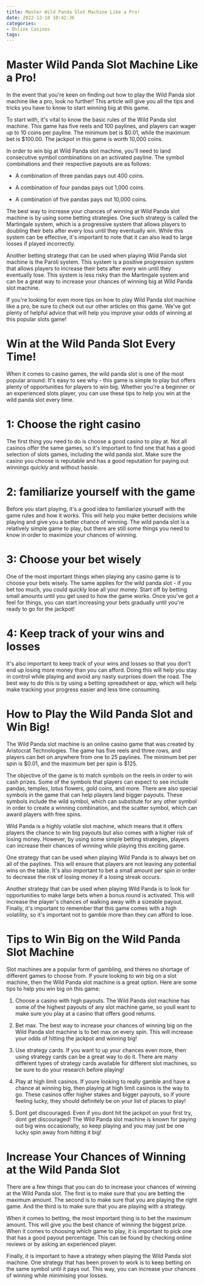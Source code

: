 ```yaml
---
title: Master Wild Panda Slot Machine Like a Pro!
date: 2022-12-18 10:42:36
categories:
- Online Casinos
tags:
---
```



#  Master Wild Panda Slot Machine Like a Pro!

In the event that you're keen on finding out how to play the Wild Panda slot machine like a pro, look no further! This article will give you all the tips and tricks you have to know to start winning big at this game.

To start with, it's vital to know the basic rules of the Wild Panda slot machine. This game has five reels and 100 paylines, and players can wager up to 10 coins per payline. The minimum bet is $0.01, while the maximum bet is $100.00. The jackpot in this game is worth 10,000 coins.

In order to win big at Wild Panda slot machine, you'll need to land consecutive symbol combinations on an activated payline. The symbol combinations and their respective payouts are as follows:

* A combination of three pandas pays out 400 coins.

* A combination of four pandas pays out 1,000 coins.

* A combination of five pandas pays out 10,000 coins.

The best way to increase your chances of winning at Wild Panda slot machine is by using some betting strategies. One such strategy is called the Martingale system, which is a progressive system that allows players to doubling their bets after every loss until they eventually win. While this system can be effective, it's important to note that it can also lead to large losses if played incorrectly.

Another betting strategy that can be used when playing Wild Panda slot machine is the Paroli system. This system is a positive progression system that allows players to increase their bets after every win until they eventually lose. This system is less risky than the Martingale system and can be a great way to increase your chances of winning big at Wild Panda slot machine.

If you're looking for even more tips on how to play Wild Panda slot machine like a pro, be sure to check out our other articles on this game. We've got plenty of helpful advice that will help you improve your odds of winning at this popular slots game!

#  Win at the Wild Panda Slot Every Time!

When it comes to casino games, the wild panda slot is one of the most popular around. It's easy to see why - this game is simple to play but offers plenty of opportunities for players to win big. Whether you're a beginner or an experienced slots player, you can use these tips to help you win at the wild panda slot every time.

# 1: Choose the right casino

The first thing you need to do is choose a good casino to play at. Not all casinos offer the same games, so it's important to find one that has a good selection of slots games, including the wild panda slot. Make sure the casino you choose is reputable and has a good reputation for paying out winnings quickly and without hassle.

# 2: familiarize yourself with the game

Before you start playing, it's a good idea to familiarize yourself with the game rules and how it works. This will help you make better decisions while playing and give you a better chance of winning. The wild panda slot is a relatively simple game to play, but there are still some things you need to know in order to maximize your chances of winning.

# 3: Choose your bet wisely

One of the most important things when playing any casino game is to choose your bets wisely. The same applies for the wild panda slot - if you bet too much, you could quickly lose all your money. Start off by betting small amounts until you get used to how the game works. Once you've got a feel for things, you can start increasing your bets gradually until you're ready to go for the jackpot!

# 4: Keep track of your wins and losses

It's also important to keep track of your wins and losses so that you don't end up losing more money than you can afford. Doing this will help you stay in control while playing and avoid any nasty surprises down the road. The best way to do this is by using a betting spreadsheet or app, which will help make tracking your progress easier and less time consuming.

#  How to Play the Wild Panda Slot and Win Big!

The Wild Panda slot machine is an online casino game that was created by Aristocrat Technologies. The game has five reels and three rows, and players can bet on anywhere from one to 25 paylines. The minimum bet per spin is $0.01, and the maximum bet per spin is $125.

The objective of the game is to match symbols on the reels in order to win cash prizes. Some of the symbols that players can expect to see include pandas, temples, lotus flowers, gold coins, and more. There are also special symbols in the game that can help players land bigger payouts. These symbols include the wild symbol, which can substitute for any other symbol in order to create a winning combination, and the scatter symbol, which can award players with free spins.

Wild Panda is a highly volatile slot machine, which means that it offers players the chance to win big payouts but also comes with a higher risk of losing money. However, by using some simple betting strategies, players can increase their chances of winning while playing this exciting game.

One strategy that can be used when playing Wild Panda is to always bet on all of the paylines. This will ensure that players are not leaving any potential wins on the table. It's also important to bet a small amount per spin in order to decrease the risk of losing money if a losing streak occurs.

Another strategy that can be used when playing Wild Panda is to look for opportunities to make large bets when a bonus round is activated. This will increase the player's chances of walking away with a sizeable payout. Finally, it's important to remember that this game comes with a high volatility, so it's important not to gamble more than they can afford to lose.

#  Tips to Win Big on the Wild Panda Slot Machine 

Slot machines are a popular form of gambling, and theres no shortage of different games to choose from. If youre looking to win big on a slot machine, then the Wild Panda slot machine is a great option. Here are some tips to help you win big on this game:

1. Choose a casino with high payouts. The Wild Panda slot machine has some of the highest payouts of any slot machine game, so youll want to make sure you play at a casino that offers good returns.

2. Bet max. The best way to increase your chances of winning big on the Wild Panda slot machine is to bet max on every spin. This will increase your odds of hitting the jackpot and winning big!

3. Use strategy cards. If you want to up your chances even more, then using strategy cards can be a great way to do it. There are many different types of strategy cards available for different slot machines, so be sure to do your research before playing!

4. Play at high limit casinos. If youre looking to really gamble and have a chance at winning big, then playing at high limit casinos is the way to go. These casinos offer higher stakes and bigger payouts, so if youre feeling lucky, they should definitely be on your list of places to play!

5. Dont get discouraged. Even if you dont hit the jackpot on your first try, dont get discouraged! The Wild Panda slot machine is known for paying out big wins occasionally, so keep playing and you may just be one lucky spin away from hitting it big!

#  Increase Your Chances of Winning at the Wild Panda Slot

There are a few things that you can do to increase your chances of winning at the Wild Panda slot. The first is to make sure that you are betting the maximum amount. The second is to make sure that you are playing the right game. And the third is to make sure that you are playing with a strategy.

When it comes to betting, the most important thing is to bet the maximum amount. This will give you the best chance of winning the biggest prize. When it comes to choosing which game to play, it is important to pick one that has a good payout percentage. This can be found by checking online reviews or by asking an experienced player.

Finally, it is important to have a strategy when playing the Wild Panda slot machine. One strategy that has been proven to work is to keep betting on the same symbol until it pays out. This way, you can increase your chances of winning while minimising your losses.